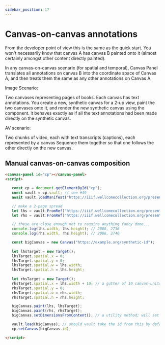 ```yaml
---
sidebar_position: 17
---
```


# Canvas-on-canvas annotations

From the developer point of view this is the same as the quick start. You won't necessarily know that canvas A has canvas B painted onto it (almost certainly amongst other content directly painted).

In any canvas-on-canvas scenario (for spatial and temporal), Canvas Panel translates all annotations on canvas B into the coordinate space of Canvas A, and then treats them the same as any other annotations on Canvas A.

Image Scenario:

Two canvases representing pages of books. Each canvas has text annotations.
You create a new, synthetic canvas for a 2-up view, paint the two canvases onto it, and render the new synthetic canvas using the component. It behaves exactly as if all the text annotations had been made directly on the synthetic canvas.

AV scenario:

Two chunks of video, each with text transcripts (captions), each represented by a canvas
Sequence them together so that one follows the other directly on the new canvas.

## Manual canvas-on-canvas composition


```html
<canvas-panel id="cp"></canvas-panel>
<script>

   const cp = document.getElementById("cp");
   const vault = cp.vault; // see #49
   await vault.loadManifest("https://iiif.wellcomecollection.org/presentation/b18035723");

   // make a 2-page spread
   let lhs = vault.FromRef("https://iiif.wellcomecollection.org/presentation/b18035723/canvases/b18035723_0007.JP2");
   let rhs = vault.FromRef("https://iiif.wellcomecollection.org/presentation/b18035723/canvases/b18035723_0008.JP2");

   // these are close enough not to require anything fancy done...
   console.log(lhs.width, lhs.height); // 2008, 2736
   console.log(rhs.width, rhs.height); // 2008, 2740

   const bigCanvas = new Canvas("https://example.org/synthetic-id");
   
   let lhsTarget = new Target();
   lhsTarget.spatial.x = 0;
   lhsTarget.spatial.y = 0;
   lhsTarget.spatial.w = lhs.width;
   lhsTarget.spatial.h = lhs.height;
   
   let rhsTarget = new Target();
   rhsTarget.spatial.x = lhs.width + 10; // a gutter of 10 canvas-units between them
   rhsTarget.spatial.y = 0;
   rhsTarget.spatial.w = rhs.width;
   rhsTarget.spatial.h = rhs.height;

   bigCanvas.paint(lhs, lhsTarget);
   bigCanvas.paint(rhs, rhsTarget);
   bigCanvas.setDimensionsFromContent(); // a utility method; will set bigCanvas.width and bigCanvas.height

   vault.load(bigCanvas); // should vault take the id from this by default?
   cp.setCanvas(bigCanvas.id);

</script>  
```
